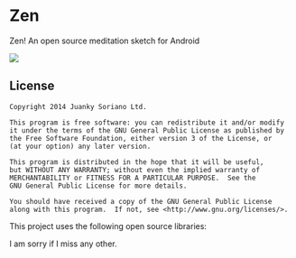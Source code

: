 # Zen
Zen! An open source meditation sketch for Android

![](http://media.virbcdn.com/cdn_images/resize_1600x1600/92/d65d52c322f4a89a-zen-screenshot.png)

License
--------

    Copyright 2014 Juanky Soriano Ltd.

    This program is free software: you can redistribute it and/or modify
    it under the terms of the GNU General Public License as published by
    the Free Software Foundation, either version 3 of the License, or
    (at your option) any later version.

    This program is distributed in the hope that it will be useful,
    but WITHOUT ANY WARRANTY; without even the implied warranty of
    MERCHANTABILITY or FITNESS FOR A PARTICULAR PURPOSE.  See the
    GNU General Public License for more details.

    You should have received a copy of the GNU General Public License
    along with this program.  If not, see <http://www.gnu.org/licenses/>.

This project uses the following open source libraries:

[1]:https://github.com/juankysoriano/rainbow/
[2]:https://github.com/juankysoriano/CircularFloatingActionMenu
[2]:https://github.com/novoda/notils
[3]:https://github.com/square/picasso
[4]:https://github.com/JakeWharton/NineOldAndroids
[5]:https://github.com/afollestad/material-dialogs
[6]:https://github.com/hdodenhof/CircleImageView
[7]:https://github.com/mockito/mockito
[8]:https://github.com/robolectric/robolectric

I am sorry if I miss any other.
